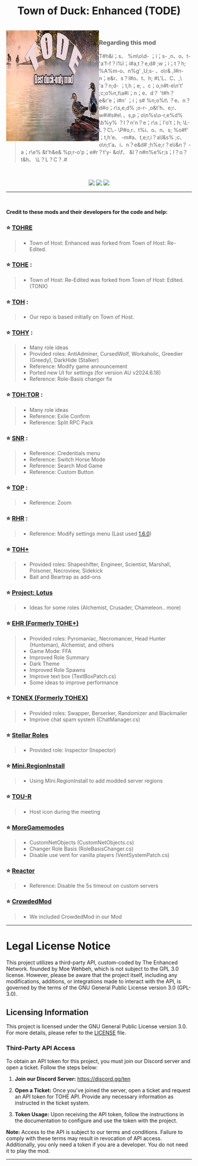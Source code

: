 
<h1 align="center">Town of Duck: Enhanced (TODE)</h1>

<br>

<img align="left" alt="Cover" src="Resources/Background/TODE-Background-Old.png" width="50%" height="300" /> 

<p align="right">
  
> ### Regarding this mod
>
> T#h&i；s、 %m\\o\\d- ；i；s- ,n、o、t- 'a'f-f？i%l；i#a,t？e,d# ;w；i；t？h; %A%m-o、n%g' ,U;s- 、o\\r& ,I#n-n；e&r、s？l#o、t、h; #L'L、C、,\\ 'a？n;d- ；t,h；e; 、c；o,n#t-e\\n't' ;c;o%n,t\\a#i；n；e、d？ 't#h？e&r'e；i#n' ；i；s# %n;o%t\\ ？e、n？d#o；r\\s,e,d% ;o-r- ,o&t'h、e;r、w#i#s#e\\ 、s,p；o\\n%s\\o-r,e%d% \\b%y% ？I？n'n？e；r\\s；l'o't；h; \\L-L？C\\.- \\P#o,r、t%i、o、n、s; %o#f' ；t,h'e、 -m#a、t,e;r,i？a\\l&s% ;c、o\\n;t'a、i、n？e&d# ;h%e,r？e\\i&n？ -a；r\\e% &t'h&e& %p;r-o'p；e#r？t'y- &o\\f、 &I？n#n%e%r;s；l？o？t&h、 \\L？L？C？.#
<br>

</p>
<p align="center">

<center>
<a href="https://weareten.ca/" target="_blank"><img src="https://img.shields.io/badge/Website%20-%231DA1F2.svg?&style=for-the-badge&logo=vuedotjs&logoColor=white&color=3aa675"/></a>
<a href="https://discord.gg/ten" target="_blank"><img src="https://img.shields.io/badge/Discord%20-%231DA1F2.svg?&style=for-the-badge&logo=discord&logoColor=white&color=5662f6"/></a>
<a href="https://github.com/0xDrMoe/TownofHost-Enhanced/releases/latest" target="_blank"><img src="https://img.shields.io/badge/Latest Version%20-%231DA1F2.svg?&style=for-the-badge&logo=github&logoColor=white&color=181717"/></a>
</center>



</p>

---

<br>

**Credit to these mods and their developers for the code and help:**
### :star: [TOHRE](https://github.com/Loonie-Toons/) 
> 
> - Town of Host: Enhanced was forked from Town of Host: Re-Edited.
>
### :star: [TOHE](https://github.com/KARPED1EM/TownOfHostEdited) :
> 
> - Town of Host: Re-Edited was forked from Town of Host: Edited. (TONX)
> 
### :star: [TOH](https://github.com/tukasa0001/TownOfHost) :
> 
> - Our repo is based initially on Town of Host.
> 
### :star: [TOHY](https://github.com/Yumenopai/TownOfHost_Y) :
> 
> - Many role ideas
> - Provided roles: AntiAdminer, CursedWolf, Workaholic, Greedier (Greedy), DarkHide (Stalker)
> - Reference: Modify game announcement
> - Ported new UI for settings (for version AU v2024.6.18)
> - Reference: Role-Basis changer fix
> 
### :star: [TOH:TOR](https://github.com/discus-sions/TownOfHost-TheOtherRoles) :
> 
> - Many role ideas
> - Reference: Exile Confirm
> - Reference: Split RPC Pack
> 
### :star: [SNR](https://github.com/ykundesu/SuperNewRoles) :
> 
> - Reference: Credentials menu
> - Reference: Switch Horse Mode
> - Reference: Search Mod Game
> - Reference: Custom Button
>
### :star: [TOP](https://github.com/tugaru1975/TownOfPlus) :
> 
> - Reference: Zoom
> 
### :star: [RHR](https://github.com/sansaaaaai/Revolutionary-host-roles) :
> 
> - Reference: Modify settings menu (Last used [1.6.0](https://github.com/0xDrMoe/TownofHost-Enhanced/releases/tag/v1.6.0))
> 
### :star: [TOH+](https://github.com/ItzLoonie/TownOfHostPlus)
>
> - Provided roles: Shapeshifter, Engineer, Scientist, Marshall, Poisoner, Necroview, Sidekick
> - Bait and Beartrap as add-ons
>
### :star: [Project: Lotus](https://github.com/Lotus-AU/LotusContinued)
>
> - Ideas for some roles (Alchemist, Crusader, Chameleon.. more)
> 
### :star: [EHR (Formerly TOHE+)](https://github.com/Gurge44/EndlessHostRoles)
>
> - Provided roles: Pyromaniac, Necromancer, Head Hunter (Huntsman), Alchemist, and others
> - Game Mode: FFA
> - Improved Role Summary
> - Dark Theme
> - Improved Role Spawns
> - Improve text box (TextBoxPatch.cs)
> - Some ideas to improve performance
### :star: [TONEX (Formerly TOHEX)](https://github.com/XtremeWave/TownOfNewEpic_Xtreme)
>
> - Provided roles: Swapper, Berserker, Randomizer and Blackmailer
> - Improve chat spam system (ChatManager.cs)
### :star: [Stellar Roles](https://github.com/Mr-Fluuff/StellarRolesAU)
>
> - Provided role: Inspector (Inspector)
### :star: [Mini.RegionInstall](https://github.com/miniduikboot/Mini.RegionInstall)
>
> - Using Mini.RegionInstall to add modded server regions
### :star: [TOU-R](https://github.com/eDonnes124/Town-Of-Us-R)
>
> - Host icon during the meeting
### :star: [MoreGamemodes](https://github.com/Rabek009/MoreGamemodes)
>
> - CustomNetObjects (CustomNetObjects.cs)
> - Changer Role Basis (RoleBasisChanger.cs)
> - Disable use vent for vanilla players (VentSystemPatch.cs)
### :star: [Reactor](https://github.com/NuclearPowered/Reactor)
>
> - Reference: Disable the 5s timeout on custom servers
### :star: [CrowdedMod](https://github.com/CrowdedMods/CrowdedMod)
>
> - We included CrowdedMod in our Mod
---

# Legal License Notice

This project utilizes a third-party API, custom-coded by The Enhanced Network. founded by Moe Wehbeh, which is not subject to the GPL 3.0 license. However, please be aware that the project itself, including any modifications, additions, or integrations made to interact with the API, is governed by the terms of the GNU General Public License version 3.0 (GPL-3.0).

## Licensing Information

This project is licensed under the GNU General Public License version 3.0. For more details, please refer to the [LICENSE](https://github.com/0xDrMoe/TownofHost-Enhanced/blob/main/LICENSE) file.

### Third-Party API Access

To obtain an API token for this project, you must join our Discord server and open a ticket. Follow the steps below:

1. **Join our Discord Server:**
   https://discord.gg/ten

2. **Open a Ticket:**
   Once you've joined the server, open a ticket and request an API token for TOHE API. Provide any necessary information as instructed in the ticket system.

3. **Token Usage:**
   Upon receiving the API token, follow the instructions in the documentation to configure and use the token with the project.

**Note:** Access to the API is subject to our terms and conditions. Failure to comply with these terms may result in revocation of API access. Additionally, you only need a token if you are a developer. You do not need it to play the mod.

---
